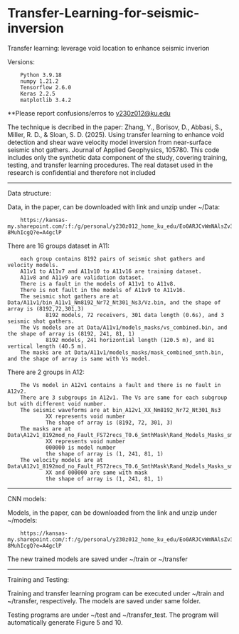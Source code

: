 # Transfer-Learning-for-seismic-inversion
Transfer learning: leverage void location to enhance seismic inverion

Versions: 

        Python 3.9.18
        numpy 1.21.2
        Tensorflow 2.6.0
        Keras 2.2.5
        matplotlib 3.4.2

**Please report confusions/erros to y230z012@ku.edu

The technique is decribed in the paper: Zhang, Y., Borisov, D., Abbasi, S., Miller, R. D., & Sloan, S. D. (2025). Using transfer learning to enhance void detection and shear wave velocity model inversion from near-surface seismic shot gathers. Journal of Applied Geophysics, 105780.
This code includes only the synthetic data component of the study, covering training, testing, and transfer learning procedures. The real dataset used in the research is confidential and therefore not included

------------------------------------------------------------------------------------------------------

Data structure:

Data, in the paper, can be downloaded with link and unzip under ~/Data: 
        
        https://kansas-my.sharepoint.com/:f:/g/personal/y230z012_home_ku_edu/Eo0ARJCvWmNAlsZv3L1ssLoBQwKnyjGcDAKwc-8MuhIcgQ?e=A4gclP
There are 16 groups dataset in A11:
        
        each group contains 8192 pairs of seismic shot gathers and velocity models.
        A11v1 to A11v7 and A11v10 to A11v16 are training dataset.
        A11v8 and A11v9 are validation dataset.
        There is a fault in the models of A11v1 to A11v8.
        There is not fault in the models of A11v9 to A11v16.
        The seismic shot gathers are at Data/A11v1/bin_A11v1_Nm8192_Nr72_Nt301_Ns3/Vz.bin, and the shape of array is (8192,72,301,3)
                8192 models, 72 receivers, 301 data length (0.6s), and 3 seismic shot gathers.
        The Vs models are at Data/A11v1/models_masks/vs_combined.bin, and the shape of array is (8192, 241, 81, 1)
                8192 models, 241 horizontial length (120.5 m), and 81 vertical length (40.5 m).
        The masks are at Data/A11v1/models_masks/mask_combined_smth.bin, and the shape of array is same with Vs model.

There are 2 groups in A12:
        
        The Vs model in A12v1 contains a fault and there is no fault in A12v2.
        There are 3 subgroups in A12v1. The Vs are same for each subgroup but with different void number.
        The seismic waveforms are at bin_A12v1_XX_Nm8192_Nr72_Nt301_Ns3
                XX represents void number
                The shape of array is (8192, 72, 301, 3)
        The masks are at Data\A12v1_8192mod_no_Fault_FS72recs_T0.6_SmthMask\Rand_Models_Masks_smthMask\mask_XX\000000\mask_smth
                XX represents void number
                000000 is model number
                the shape of array is (1, 241, 81, 1)
        The velocity models are at Data\A12v1_8192mod_no_Fault_FS72recs_T0.6_SmthMask\Rand_Models_Masks_smthMask\models_with_void_XX\000000\
                XX and 000000 are same with mask
                the shape of array is (1, 241, 81, 1)
        
------------------------------------------------------------------------------------------------------        

CNN models:

Models, in the paper, can be downloaded from the link and unzip under ~/models:

        https://kansas-my.sharepoint.com/:f:/g/personal/y230z012_home_ku_edu/Eo0ARJCvWmNAlsZv3L1ssLoBQwKnyjGcDAKwc-8MuhIcgQ?e=A4gclP
The new trained models are saved under ~/train or ~/transfer

------------------------------------------------------------------------------------------------------  

Training and Testing:

Training and transfer learning program can be executed under ~/train and ~/transfer, respectively. The models are saved under same folder.

Testing programs are under ~/test and ~/transfer_test. The program will automatically generate Figure 5 and 10.








                
            



